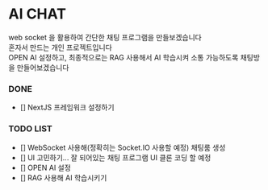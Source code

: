 # AI CHAT
web socket 을 활용하여 간단한 채팅 프로그램을 만들보겠습니다   
혼자서 만드는 개인 프로젝트입니다   
OPEN AI 설정하고, 최종적으로는 RAG 사용해서 AI 학습시켜 소통 가능하도록 채팅방을 만들어보겠습니다

### DONE
- [] NextJS 프레임워크 설정하기


### TODO LIST
- [] WebSocket 사용해(정확히는 Socket.IO 사용할 예정) 채팅룸 생성   
- [] UI 고민하기... 잘 되어있는 채팅 프로그램 UI 클론 코딩 할 예정   
- [] OPEN AI 설정   
- [] RAG 사용해 AI 학습시키기   
